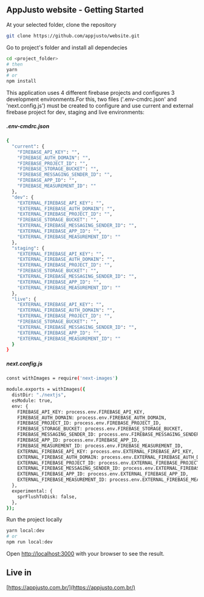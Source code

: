## AppJusto website - Getting Started

At your selected folder, clone the repository

```bash
git clone https://github.com/appjusto/website.git
```

Go to project's folder and install all dependecies

```bash
cd <project_folder>
# then
yarn
# or
npm install
```

This application uses 4 different firebase projects and configures 3 development environments.For this, two files ('.env-cmdrc.json' and 'next.config.js') must be created to configure and use current and external firebase project for dev, staging and live environments:

##### .env-cmdrc.json
```bash
{
  "current": {
    "FIREBASE_API_KEY": "",
    "FIREBASE_AUTH_DOMAIN": "",
    "FIREBASE_PROJECT_ID": "",
    "FIREBASE_STORAGE_BUCKET": "",
    "FIREBASE_MESSAGING_SENDER_ID": "",
    "FIREBASE_APP_ID": "",
    "FIREBASE_MEASUREMENT_ID": ""
  },
  "dev": {
    "EXTERNAL_FIREBASE_API_KEY": "",
    "EXTERNAL_FIREBASE_AUTH_DOMAIN": "",
    "EXTERNAL_FIREBASE_PROJECT_ID": "",
    "FIREBASE_STORAGE_BUCKET": "",
    "EXTERNAL_FIREBASE_MESSAGING_SENDER_ID": "",
    "EXTERNAL_FIREBASE_APP_ID": "",
    "EXTERNAL_FIREBASE_MEASUREMENT_ID": ""
  },
  "staging": {
    "EXTERNAL_FIREBASE_API_KEY": "",
    "EXTERNAL_FIREBASE_AUTH_DOMAIN": "",
    "EXTERNAL_FIREBASE_PROJECT_ID": "",
    "FIREBASE_STORAGE_BUCKET": "",
    "EXTERNAL_FIREBASE_MESSAGING_SENDER_ID": "",
    "EXTERNAL_FIREBASE_APP_ID": "",
    "EXTERNAL_FIREBASE_MEASUREMENT_ID": ""
  },
  "live": {
    "EXTERNAL_FIREBASE_API_KEY": "",
    "EXTERNAL_FIREBASE_AUTH_DOMAIN": "",
    "EXTERNAL_FIREBASE_PROJECT_ID": "",
    "FIREBASE_STORAGE_BUCKET": "",
    "EXTERNAL_FIREBASE_MESSAGING_SENDER_ID": "",
    "EXTERNAL_FIREBASE_APP_ID": "",
    "EXTERNAL_FIREBASE_MEASUREMENT_ID": ""
  }
}
```

##### next.config.js
```bash
const withImages = require('next-images')

module.exports = withImages({
  distDir: "./nextjs",
  esModule: true,
  env: {
    FIREBASE_API_KEY: process.env.FIREBASE_API_KEY,
    FIREBASE_AUTH_DOMAIN: process.env.FIREBASE_AUTH_DOMAIN,
    FIREBASE_PROJECT_ID: process.env.FIREBASE_PROJECT_ID,
    FIREBASE_STORAGE_BUCKET: process.env.FIREBASE_STORAGE_BUCKET,
    FIREBASE_MESSAGING_SENDER_ID: process.env.FIREBASE_MESSAGING_SENDER_ID,
    FIREBASE_APP_ID: process.env.FIREBASE_APP_ID,
    FIREBASE_MEASUREMENT_ID: process.env.FIREBASE_MEASUREMENT_ID,
    EXTERNAL_FIREBASE_API_KEY: process.env.EXTERNAL_FIREBASE_API_KEY,
    EXTERNAL_FIREBASE_AUTH_DOMAIN: process.env.EXTERNAL_FIREBASE_AUTH_DOMAIN,
    EXTERNAL_FIREBASE_PROJECT_ID: process.env.EXTERNAL_FIREBASE_PROJECT_ID,
    EXTERNAL_FIREBASE_MESSAGING_SENDER_ID: process.env.EXTERNAL_FIREBASE_MESSAGING_SENDER_ID,
    EXTERNAL_FIREBASE_APP_ID: process.env.EXTERNAL_FIREBASE_APP_ID,
    EXTERNAL_FIREBASE_MEASUREMENT_ID: process.env.EXTERNAL_FIREBASE_MEASUREMENT_ID,
  },
  experimental: {
    sprFlushToDisk: false,
  },
});
```

Run the project locally

```bash
yarn local:dev
# or
npm run local:dev
```

Open [http://localhost:3000](http://localhost:3000) with your browser to see the result.

## Live in

[https://appjusto.com.br/](https://appjusto.com.br/)

